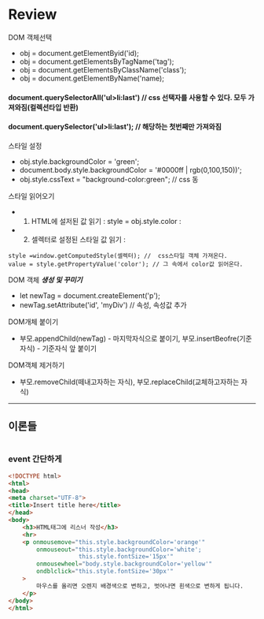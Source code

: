 # Review
DOM 객체선택
- obj = document.getElementByid('id);
- obj = document.getElementsByTagName('tag');
- obj = document.getElementsByClassName('class');
- obj = document.getElementByName('name);

#### document.querySelectorAll('ul>li:last')  // css 선택자를 사용할 수 있다. 모두 가져와짐(컬렉션타입 반환)
#### document.querySelector('ul>li:last');  // 해당하는 첫번째만 가져와짐

스타일 설정
- obj.style.backgroundColor = 'green';
- document.body.style.backgroundColor = '#0000ff | rgb(0,100,150))';
- obj.style.cssText = "background-color:green"; // css 동

스타일 읽어오기
- 1) HTML에 설저된 값 읽기 : style = obj.style.color :
- 2) 셀렉터로 설정된 스타일 값 읽기 : 
~~~
style =window.getComputedStyle(셀렉터); //  css스타일 객체 가져온다.
value = style.getPropertyValue('color'); // 그 속에서 color값 읽어온다.
~~~

DOM 객체 ***생성 및 꾸미기***
- let newTag = document.createElement('p');
- newTag.setAttribute('id', 'myDiv')  //  속성, 속성값 추가

DOM개체 붙이기
- 부모.appendChild(newTag) - 마지막자식으로 붙이기, 부모.insertBeofre(기준자식) - 기준자식 앞 붙이기

DOM객체 제거하기
- 부모.removeChild(떼내고자하는 자식), 부모.replaceChild(교체하고자하는 자식)

-----------------------------------------------------------------------------------------------

## 이론들
```

```


### event 간단하게
```html
<!DOCTYPE html>
<html>
<head>
<meta charset="UTF-8">
<title>Insert title here</title>
</head>
<body>
	<h3>HTML태그에 리스너 작성</h3>
	<hr>
	<p onmousemove="this.style.backgroundColor='orange'"
		onmouseout="this.style.backgroundColor='white';
					this.style.fontSize='15px'"
		onmousewheel="body.style.backgroundColor='yellow'"
		ondblclick="this.style.fontSize='30px'"
	>
		마우스를 올리면 오렌지 배경색으로 변하고, 벗어나면 흰색으로 변하게 됩니다.
	</p>
</body>
</html>
```


